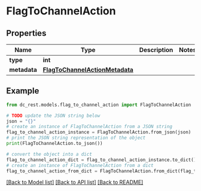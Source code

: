 # FlagToChannelAction


## Properties

Name | Type | Description | Notes
------------ | ------------- | ------------- | -------------
**type** | **int** |  | 
**metadata** | [**FlagToChannelActionMetadata**](FlagToChannelActionMetadata.md) |  | 

## Example

```python
from dc_rest.models.flag_to_channel_action import FlagToChannelAction

# TODO update the JSON string below
json = "{}"
# create an instance of FlagToChannelAction from a JSON string
flag_to_channel_action_instance = FlagToChannelAction.from_json(json)
# print the JSON string representation of the object
print(FlagToChannelAction.to_json())

# convert the object into a dict
flag_to_channel_action_dict = flag_to_channel_action_instance.to_dict()
# create an instance of FlagToChannelAction from a dict
flag_to_channel_action_from_dict = FlagToChannelAction.from_dict(flag_to_channel_action_dict)
```
[[Back to Model list]](../README.md#documentation-for-models) [[Back to API list]](../README.md#documentation-for-api-endpoints) [[Back to README]](../README.md)


